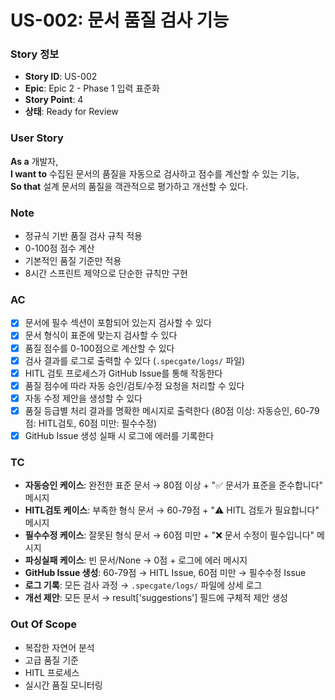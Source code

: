 # US-002: 문서 품질 검사 기능

### Story 정보
- **Story ID**: US-002
- **Epic**: Epic 2 - Phase 1 입력 표준화
- **Story Point**: 4
- **상태**: Ready for Review

### User Story
**As a** 개발자,  
**I want to** 수집된 문서의 품질을 자동으로 검사하고 점수를 계산할 수 있는 기능,  
**So that** 설계 문서의 품질을 객관적으로 평가하고 개선할 수 있다.

### Note
- 정규식 기반 품질 검사 규칙 적용
- 0-100점 점수 계산
- 기본적인 품질 기준만 적용
- 8시간 스프린트 제약으로 단순한 규칙만 구현

### AC
- [x] 문서에 필수 섹션이 포함되어 있는지 검사할 수 있다
- [x] 문서 형식이 표준에 맞는지 검사할 수 있다
- [x] 품질 점수를 0-100점으로 계산할 수 있다
- [x] 검사 결과를 로그로 출력할 수 있다 (`.specgate/logs/` 파일)
- [x] HITL 검토 프로세스가 GitHub Issue를 통해 작동한다
- [x] 품질 점수에 따라 자동 승인/검토/수정 요청을 처리할 수 있다
- [x] 자동 수정 제안을 생성할 수 있다
- [x] 품질 등급별 처리 결과를 명확한 메시지로 출력한다 (80점 이상: 자동승인, 60-79점: HITL검토, 60점 미만: 필수수정)
- [x] GitHub Issue 생성 실패 시 로그에 에러를 기록한다

### TC
- **자동승인 케이스**: 완전한 표준 문서 → 80점 이상 + "✅ 문서가 표준을 준수합니다" 메시지
- **HITL검토 케이스**: 부족한 형식 문서 → 60-79점 + "⚠️ HITL 검토가 필요합니다" 메시지
- **필수수정 케이스**: 잘못된 형식 문서 → 60점 미만 + "❌ 문서 수정이 필수입니다" 메시지
- **파싱실패 케이스**: 빈 문서/None → 0점 + 로그에 에러 메시지
- **GitHub Issue 생성**: 60-79점 → HITL Issue, 60점 미만 → 필수수정 Issue
- **로그 기록**: 모든 검사 과정 → `.specgate/logs/` 파일에 상세 로그
- **개선 제안**: 모든 문서 → result['suggestions'] 필드에 구체적 제안 생성

### Out Of Scope
- 복잡한 자연어 분석
- 고급 품질 기준
- HITL 프로세스
- 실시간 품질 모니터링
